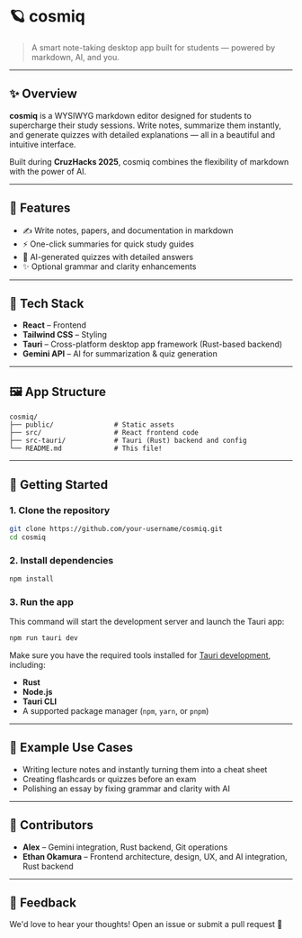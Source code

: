 # 🪐 cosmiq

> A smart note-taking desktop app built for students — powered by markdown, AI, and you.

---

## ✨ Overview

**cosmiq** is a WYSIWYG markdown editor designed for students to supercharge their study sessions. Write notes, summarize them instantly, and generate quizzes with detailed explanations — all in a beautiful and intuitive interface.

Built during **CruzHacks 2025**, cosmiq combines the flexibility of markdown with the power of AI.

---

## 🔧 Features

- ✍️ Write notes, papers, and documentation in markdown
- ⚡ One-click summaries for quick study guides
- 🧠 AI-generated quizzes with detailed answers
- ✨ Optional grammar and clarity enhancements

---

## 🧰 Tech Stack

- **React** – Frontend
- **Tailwind CSS** – Styling
- **Tauri** – Cross-platform desktop app framework (Rust-based backend)
- **Gemini API** – AI for summarization & quiz generation

---

## 🖼 App Structure

```
cosmiq/
├── public/               # Static assets
├── src/                  # React frontend code
├── src-tauri/            # Tauri (Rust) backend and config
└── README.md             # This file!
```

---

## 🚀 Getting Started

### 1. Clone the repository

```bash
git clone https://github.com/your-username/cosmiq.git
cd cosmiq
```

### 2. Install dependencies

```bash
npm install
```

### 3. Run the app

This command will start the development server and launch the Tauri app:

```bash
npm run tauri dev
```

Make sure you have the required tools installed for [Tauri development](https://tauri.app/v1/guides/getting-started/prerequisites/), including:

- **Rust**
- **Node.js**
- **Tauri CLI**
- A supported package manager (`npm`, `yarn`, or `pnpm`)

---

## 🧪 Example Use Cases

- Writing lecture notes and instantly turning them into a cheat sheet
- Creating flashcards or quizzes before an exam
- Polishing an essay by fixing grammar and clarity with AI

---

## 🧠 Contributors

- **Alex** – Gemini integration, Rust backend, Git operations
- **Ethan Okamura** – Frontend architecture, design, UX, and AI integration, Rust backend

---

## 💬 Feedback

We'd love to hear your thoughts! Open an issue or submit a pull request 🚀

